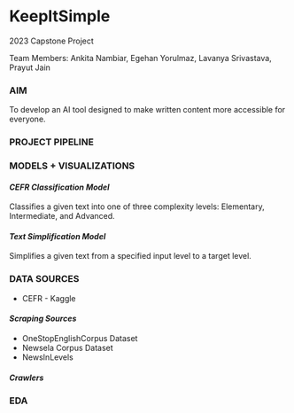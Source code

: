 # KeepItSimple
2023 Capstone Project 

Team Members: Ankita Nambiar, Egehan Yorulmaz, Lavanya Srivastava, Prayut Jain

### AIM
To develop an AI tool designed to make written content more accessible for everyone. 

### PROJECT PIPELINE

### MODELS + VISUALIZATIONS
#### _CEFR Classification Model_
Classifies a given text into one of three complexity levels: Elementary, Intermediate, and Advanced. 

#### _Text Simplification Model_
Simplifies a given text from a specified input level to a target level. 

### DATA SOURCES
- CEFR - Kaggle
  
#### _Scraping Sources_
- OneStopEnglishCorpus Dataset
- Newsela Corpus Dataset
- NewsInLevels

#### _Crawlers_

### EDA
